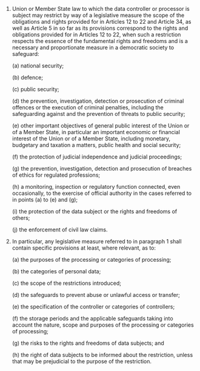 1. Union or Member State law to which the data controller or processor is subject may restrict by way of a legislative measure the scope of the obligations and rights provided for in Articles 12 to 22 and Article 34, as well as Article 5 in so far as its provisions correspond to the rights and obligations provided for in Articles 12 to 22, when such a restriction respects the essence of the fundamental rights and freedoms and is a necessary and proportionate measure in a democratic society to safeguard:

    (a) national security;

    (b) defence;

    &#40;c) public security;

    (d) the prevention, investigation, detection or prosecution of criminal offences or the execution of criminal penalties, including the safeguarding against and the prevention of threats to public security;

    (e) other important objectives of general public interest of the Union or of a Member State, in particular an important economic or financial interest of the Union or of a Member State, including monetary, budgetary and taxation a matters, public health and social security;

    (f) the protection of judicial independence and judicial proceedings;

    (g) the prevention, investigation, detection and prosecution of breaches of ethics for regulated professions;

    (h) a monitoring, inspection or regulatory function connected, even occasionally, to the exercise of official authority in the cases referred to in points (a) to (e) and (g);

    (i) the protection of the data subject or the rights and freedoms of others;

    (j) the enforcement of civil law claims.

2. In particular, any legislative measure referred to in paragraph 1 shall contain specific provisions at least, where relevant, as to:

    (a) the purposes of the processing or categories of processing;

    (b) the categories of personal data;

    &#40;c) the scope of the restrictions introduced;

    (d) the safeguards to prevent abuse or unlawful access or transfer;

    (e) the specification of the controller or categories of controllers;

    (f) the storage periods and the applicable safeguards taking into account the nature, scope and purposes of the processing or categories of processing;

    (g) the risks to the rights and freedoms of data subjects; and

    (h) the right of data subjects to be informed about the restriction, unless that may be prejudicial to the purpose of the restriction.
